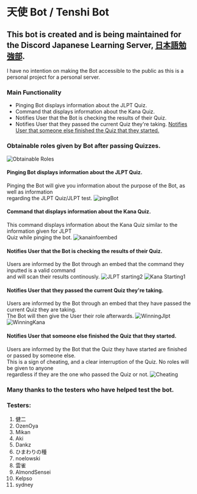 # 天使 Bot / Tenshi Bot

## This bot is created and is being maintained for the Discord Japanese Learning Server, [日本語勉強部](https://discord.gg/studyjapanese). 
I have no intention on making the Bot accessible to the public as this is a personal project for a personal server.
### Main Functionality

- Pinging Bot displays information about the JLPT Quiz.
- Command that displays information about the Kana Quiz.
- Notifies User that the Bot is checking the results of their Quiz.
- Notifies User that they passed the current Quiz they're taking.
[Notifies User that someone else finished the Quiz that they started.](https://github.com/Miraii133/AkumaBot-Redo-#obtainable-roles-given-by-bot-after-passing-quizzes)
### Obtainable roles given by Bot after passing Quizzes.
![Obtainable Roles](https://user-images.githubusercontent.com/82250357/128966259-1385d91d-fbca-4f1c-9391-dcef9f415c46.png)

#### Pinging Bot displays information about the JLPT Quiz.
Pinging the Bot will give you information about the purpose of the Bot, as well as information <br/>
regarding the JLPT Quiz/JLPT test.
![pingBot](https://user-images.githubusercontent.com/82250357/128962907-cecfa605-b7b3-4f73-842c-fc6cb2d2dd41.gif)

#### Command that displays information about the Kana Quiz.
This command displays information about the Kana Quiz similar to the information given for JLPT <br/>
Quiz while pinging the bot.
![kanainfoembed](https://user-images.githubusercontent.com/82250357/128962686-dece12dc-3cfc-4dbc-8d18-f5a9232f653e.gif)

#### Notifies User that the Bot is checking the results of their Quiz.
Users are informed by the Bot through an embed that the command they inputted is a valid command <br/>
and will scan their results continously.
![JLPT starting2](https://user-images.githubusercontent.com/82250357/128602701-f703347c-a02d-459d-ae48-e2ace0052f7a.gif)
![Kana Starting1](https://user-images.githubusercontent.com/82250357/128952566-417fcc7b-abc9-4323-be6b-da077dc360cf.gif)

#### Notifies User that they passed the current Quiz they're taking.
Users are informed by the Bot through an embed that they have passed the current Quiz they are taking. <br/>
The Bot will then give the User their role afterwards.
![WinningJlpt](https://user-images.githubusercontent.com/82250357/128962366-f636485e-8284-4809-bb57-a8d34b52dee4.gif)
![WinningKana](https://user-images.githubusercontent.com/82250357/128962519-84f1a4d2-d58d-40c8-a6ec-b5a9dbccc3d0.gif)

#### Notifies User that someone else finished the Quiz that they started.
Users are informed by the Bot that the Quiz they have started are finished or passed by someone else. <br/>
This is a sign of cheating, and a clear interruption of the Quiz. No roles will be given to anyone <br/>
regardless if they are the one who passed the Quiz or not.
![Cheating](https://user-images.githubusercontent.com/82250357/128962232-3cac7ac7-576b-4a94-9673-9d2e841e602a.gif)


### Many thanks to the testers who have helped test the bot.
### Testers:
1. 健二
2. OzenOya
3. Mikan
4. Aki
5. Dankz
6. ひまわりの種
7. noelowski
8. 雲雀
9. AlmondSensei
10. Kelpso
11. sydney




